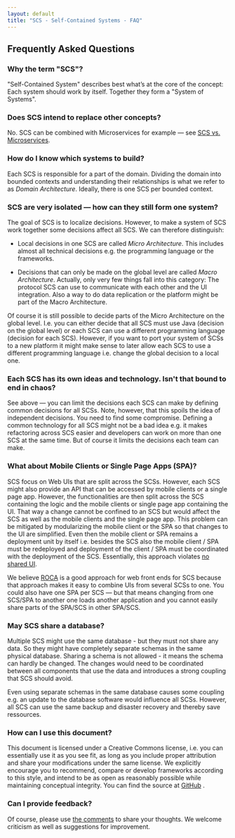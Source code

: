 ```yaml
---
layout: default
title: "SCS - Self-Contained Systems - FAQ"
---
```


Frequently Asked Questions
---

### Why the term "SCS"?

"Self-Contained System" describes best what’s at the core of the
concept: Each system should work by itself. Together they form a
"System of Systems".

### Does SCS intend to replace other concepts?

No. SCS can be combined with Microservices for example — see
[SCS vs. Microservices](/vs-ms.html).

### How do I know which systems to build?

Each SCS is responsible for a part of the domain. Dividing the domain
into bounded contexts and understanding their relationships is what
we refer to as *Domain Architecture*. Ideally, there is one SCS per
bounded context.

### SCS are very isolated — how can they still form one system?

The goal of SCS is to localize decisions. However, to make a system of
SCS work together some decisions affect all SCS. We can therefore
distinguish:

* Local decisions in one SCS are called *Micro Architecture*. This
  includes almost all technical decisions e.g. the programming
  language or the frameworks.

* Decisions that can only be made on the global level are called
  *Macro Architecture*. Actually, only very few things fall into this
  category: The protocol SCS can use to communicate with each other
  and the UI integration. Also a way to do data replication or the
  platform might be part of the Macro Architecture.

Of course it is still possible to decide parts of the
Micro Architecture on the global level. I.e. you can either decide
that all SCS must use Java (decision on the global level) or each SCS
can use a different programming language (decision for each
SCS). However, if you want to port your system of SCSs to a new
platform it might make sense to later allow each SCS to use a
different programming language i.e. change the global decision to a
local one.

### Each SCS has its own ideas and technology. Isn't that bound to end in chaos?

See above — you can limit the decisions each SCS can make by defining
common decisions for all SCSs. Note, however, that this spoils the idea of
independent decisions. You need to find some compromise. Defining a
common technology for all SCS might not be a bad idea e.g. it makes
refactoring across SCS easier and developers can work on more than one
SCS at the same time. But of course it limits the decisions each team can make.

### What about Mobile Clients or Single Page Apps (SPA)?

SCS focus on Web UIs that are split across the SCSs. However, each SCS
might also provide an API that can be accessed by mobile clients or a
single page app. However, the functionalities are then split across
the SCS containing the logic and the mobile clients or single page app
containing the UI. That way a change cannot be confined to an SCS but
would affect the SCS as well as the mobile clients and the single page
app. This problem can be mitigated by modularizing the mobile client or the
SPA so that changes to the UI are simplified. Even then the mobile
client or SPA remains a deployment unit by itself i.e. besides the SCS
also the mobile client / SPA must be redeployed and deployment of the
client / SPA must be coordinated with the deployment of the
SCS. Essentially, this approach violates
[no shared UI](/index.html#no-shared-ui).

We believe [ROCA](http://roca-style.org) is a good approach for web
front ends for SCS because that approach makes it easy to combine UIs
from several SCSs to one. You could also have one SPA per SCS — but
that means changing from one SCS/SPA to another one loads another
application and you cannot easily share parts of the SPA/SCS in other
SPA/SCS.

### May SCS share a database?

Multiple SCS might use the same database - but they must not share any
data. So they might have completely separate schemas in the same
physical database. Sharing a schema is not allowed - it means the
schema can hardly be changed. The changes would need to be coordinated
between all components that use the data and introduces a strong
coupling that SCS should avoid.

Even using separate schemas in the same database causes some coupling
e.g. an update to the database software would influence all
SCSs. However, all SCS can use the same backup and disaster recovery
and thereby save ressources.

### How can I use this document?

This document is licensed under a Creative Commons license,
i.e. you can essentially use it as you see fit, as long as you
include proper attribution and share your modifications under
the same license. We explicitly encourage you to recommend,
compare or develop frameworks according to this style, and
intend to be as open as reasonably possible while maintaining
conceptual integrity. You can find the source at
[GitHub](https://github.com/innoq/SCS) .

### Can I provide feedback?

Of course, please use [the comments](discussion.html) to
share your thoughts. We welcome criticism as well as suggestions for
improvement.
